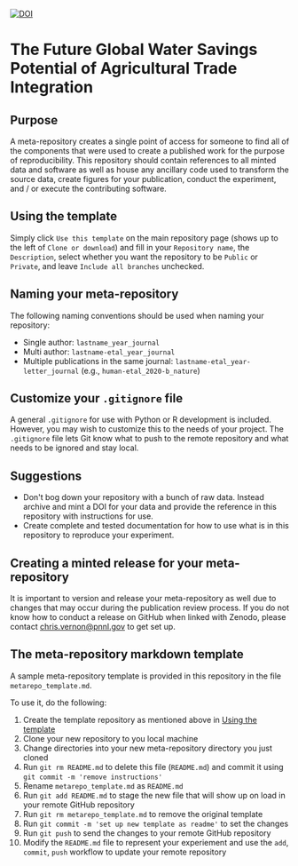 [![DOI](https://zenodo.org/badge/265119113.svg)](https://zenodo.org/badge/latestdoi/265119113)

# The Future Global Water Savings Potential of Agricultural Trade Integration

## Purpose
A meta-repository creates a single point of access for someone to find all of the components that were used to create a published work for the purpose of reproducibility.  This repository should contain references to all minted data and software as well as house any ancillary code used to transform the source data, create figures for your publication, conduct the experiment, and / or execute the contributing software.

## Using the template
Simply click `Use this template` on the main repository page (shows up to the left of `Clone or download`) and fill in your `Repository name`, the `Description`, select whether you want the repository to be `Public` or `Private`, and leave `Include all branches` unchecked.

## Naming your meta-repository
The following naming conventions should be used when naming your repository:  
- Single author:  `lastname_year_journal`
- Multi author:  `lastname-etal_year_journal`
- Multiple publications in the same journal:  `lastname-etal_year-letter_journal` (e.g., `human-etal_2020-b_nature`)

## Customize your `.gitignore` file
A general `.gitignore` for use with Python or R development is included.  However, you may wish to customize this to the needs of your project.  The `.gitignore` file lets Git know what to push to the remote repository and what needs to be ignored and stay local.

## Suggestions
- Don't bog down your repository with a bunch of raw data.  Instead archive and mint a DOI for your data and provide the reference in this repository with instructions for use.
- Create complete and tested documentation for how to use what is in this repository to reproduce your experiment.

## Creating a minted release for your meta-repository
It is important to version and release your meta-repository as well due to changes that may occur during the publication review process.  If you do not know how to conduct a release on GitHub when linked with Zenodo, please contact chris.vernon@pnnl.gov to get set up.  

## The meta-repository markdown template
A sample meta-repository template is provided in this repository in the file `metarepo_template.md`.  

To use it, do the following:
1. Create the template repository as mentioned above in [Using the template](#using-the-template)
2. Clone your new repository to you local machine
3. Change directories into your new meta-repository directory you just cloned
4. Run `git rm README.md` to delete this file (`README.md`) and commit it using `git commit -m 'remove instructions'`
5. Rename `metarepo_template.md` as `README.md`
6. Run `git add README.md` to stage the new file that will show up on load in your remote GitHub repository
7. Run `git rm metarepo_template.md` to remove the original template
8. Run `git commit -m 'set up new template as readme'` to set the changes
9. Run `git push` to send the changes to your remote GitHub repository
10. Modify the `README.md` file to represent your experiement and use the `add`, `commit`, `push` workflow to update your remote repository
